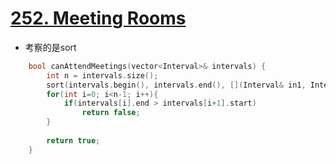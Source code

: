 # [252. Meeting Rooms](https://leetcode.com/problems/meeting-rooms/#/description)
* 考察的是sort

```C++
    bool canAttendMeetings(vector<Interval>& intervals) {
        int n = intervals.size();
        sort(intervals.begin(), intervals.end(), [](Interval& in1, Interval& in2){return in1.start<in2.start;});
        for(int i=0; i<n-1; i++){
            if(intervals[i].end > intervals[i+1].start)
                return false;
        }
        
        return true;
    }
```
